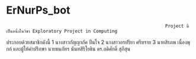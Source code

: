 # ErNurPs_bot

                                                                Project นี้เป็นหนึ่งในวิชา Exploratory Project in Computing
ประกอบด้วยสมาชิกดังนี้
1 นางสาวกัญญาภัค  ปิ่นใจ
2 นางสาวอรปรียา  ศรีทราย
3 นายสิรภพ เนื่องพุกก์
และผู้ให้คำปรึกษา 
นายธนภัทร นันทสิริโยธิน
ดร.อดิศักดิ์ สุภีสุน



